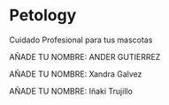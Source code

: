 # Petology
Cuidado Profesional para tus mascotas

AÑADE TU NOMBRE:
ANDER GUTIERREZ

AÑADE TU NOMBRE: Xandra Galvez

AÑADE TU NOMBRE: Iñaki Trujillo


